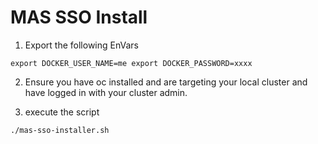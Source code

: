 # MAS SSO Install

1) Export the following EnVars

`
export DOCKER_USER_NAME=me
export DOCKER_PASSWORD=xxxx
`

2) Ensure you have oc installed and are targeting your local cluster and have logged in with your cluster admin.

3) execute the script 

` ./mas-sso-installer.sh `